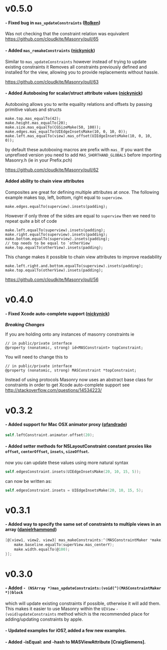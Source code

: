 v0.5.0
======

#### - Fixed bug in `mas_updateConstraints` ([Rolken](https://github.com/Rolken))

Was not checking that the constraint relation was equivalent
https://github.com/cloudkite/Masonry/pull/65

#### - Added `mas_remakeConstraints` ([nickynick](https://github.com/nickynick))

Similar to `mas_updateConstraints` however instead of trying to update existing constraints it Removes all constraints previously defined and installed for the view, allowing you to provide replacements without hassle.

https://github.com/cloudkite/Masonry/pull/63

#### - Added Autoboxing for scalar/struct attribute values ([nickynick](https://github.com/nickynick))

Autoboxing allows you to write equality relations and offsets by passing primitive values and structs
```obj-c
make.top.mas_equalTo(42);
make.height.mas_equalTo(20);
make.size.mas_equalTo(CGSizeMake(50, 100));
make.edges.mas_equalTo(UIEdgeInsetsMake(10, 0, 10, 0));
make.left.mas_equalTo(view).mas_offset(UIEdgeInsetsMake(10, 0, 10, 0));
```
by default these autoboxing macros are prefix with `mas_`
If you want the unprefixed version you need to add `MAS_SHORTHAND_GLOBALS` before importing Masonry.h (ie in your Prefix.pch)

https://github.com/cloudkite/Masonry/pull/62

#### Added ability to chain view attributes

Composites are great for defining multiple attributes at once. The following example makes top, left, bottom, right equal to `superview`.

```obj-c
make.edges.equalTo(superview).insets(padding);
```

However if only three of the sides are equal to `superview` then we need to repeat quite a bit of code
```obj-c
make.left.equalTo(superview).insets(padding);
make.right.equalTo(superview).insets(padding);
make.bottom.equalTo(superview).insets(padding);
// top needs to be equal to `otherView`
make.top.equalTo(otherView).insets(padding);
```

This change makes it possible to chain view attributes to improve readability
```obj-c
make.left.right.and.bottom.equalTo(superview).insets(padding);
make.top.equalTo(otherView).insets(padding);
```

https://github.com/cloudkite/Masonry/pull/56

v0.4.0
=======

#### - Fixed Xcode auto-complete support ([nickynick](https://github.com/nickynick))

***Breaking Changes***

If you are holding onto any instances of masonry constraints ie
```obj-c
// in public/private interface
@property (nonatomic, strong) id<MASConstraint> topConstraint;
```

You will need to change this to
```obj-c
// in public/private interface
@property (nonatomic, strong) MASConstraint *topConstraint;
```

Instead of using protocols Masonry now uses an abstract base class for constraints in order to get Xcode auto-complete support see http://stackoverflow.com/questions/14534223/

v0.3.2
=======

#### - Added support for Mac OSX animator proxy ([pfandrade](https://github.com/pfandrade))

```objective-c
self.leftConstraint.animator.offset(20);
```

#### - Added setter methods for NSLayoutConstraint constant proxies like `offset`, `centerOffset`, `insets`, `sizeOffset`.
now you can update these values using more natural syntax

```objective-c
self.edgesConstraint.insets(UIEdgeInsetsMake(20, 10, 15, 5));
```

can now be written as:

```objective-c
self.edgesConstraint.insets = UIEdgeInsetsMake(20, 10, 15, 5);
```


v0.3.1
=======

#### - Added way to specify the same set of constraints to multiple views in an array ([danielrhammond](https://github.com/danielrhammond))

```objective-c
[@[view1, view2, view3] mas_makeConstraints:^(MASConstraintMaker *make) {
    make.baseline.equalTo(superView.mas_centerY);
    make.width.equalTo(@100);
}];
```

v0.3.0
=======

#### - Added `- (NSArray *)mas_updateConstraints:(void(^)(MASConstraintMaker *))block`
which will update existing constraints if possible, otherwise it will add them.  This makes it easier to use Masonry within the `UIView` `- (void)updateConstraints` method which is the recommended place for adding/updating constraints by apple.
#### - Updated examples for iOS7, added a few new examples.
#### - Added -isEqual: and -hash to MASViewAttribute [CraigSiemens].
